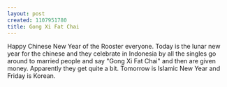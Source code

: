 ```yaml
--- 
layout: post
created: 1107951780
title: Gong Xi Fat Chai
---
```

Happy Chinese New Year of the Rooster everyone.  Today is the lunar new year for the chinese and they celebrate in Indonesia by all the singles go around to married people and say "Gong Xi Fat Chai" and then are given money.  Apparently they get quite a bit.  Tomorrow is Islamic New Year and Friday is Korean.
